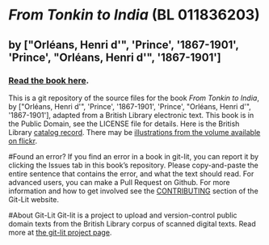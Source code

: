 # _From Tonkin to India_ (BL 011836203)
## by ["Orléans, Henri d'", 'Prince', '1867-1901', 'Prince', "Orléans, Henri d'", '1867-1901']

### [Read the book here](https://Git-Lit.github.io/011836203). 

This is a git repository of the source files for the book _From Tonkin to India_, by ["Orléans, Henri d'", 'Prince', '1867-1901', 'Prince', "Orléans, Henri d'", '1867-1901'], adapted from a British Library electronic text. This book is in the Public Domain, see the LICENSE file for details.  Here is the British Library [catalog record](http://explore.bl.uk/primo_library/libweb/action/search.do?cs=frb&doc=BLL01011836203&dscnt=1&scp.scps=scope:(BLCONTENT)&frbg=&tab=local_tab&srt=rank&ct=search&mode=Basic&dum=true&tb=t&indx=1&vl(freeText0)=011836203&fn=search&vid=BLVU1).
There may be [illustrations from the volume available on flickr](https://www.flickr.com/photos/britishlibrary/tags/sysnum011836203).

#Found an error?
If you find an error in a book in git-lit, you can report it by clicking the Issues tab in this book’s repository. Please copy-and-paste the entire sentence that contains the error, and what the text should read. For advanced users, you can make a Pull Request on Github.  For more information and how to get involved see the [CONTRIBUTING](http://git-lit.github.io/#contributing) section of the Git-Lit website.

#About Git-Lit
Git-lit is a project to upload and version-control public domain texts from the British Library corpus of scanned digital texts. Read more at [the git-lit project page](https://github.com/Git-Lit/git-lit).